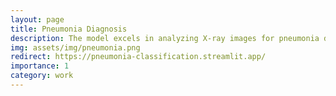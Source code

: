 ```yaml
---
layout: page
title: Pneumonia Diagnosis
description: The model excels in analyzing X-ray images for pneumonia detection, playing a crucial role in guiding accurate diagnoses and treatment strategies for this respiratory condition. Image by [Freepik](https://www.freepik.com/free-vector/set-human-lungs-isolated_38014095.htm#query=lungs&position=5&from_view=search&track=sph)
img: assets/img/pneumonia.png
redirect: https://pneumonia-classification.streamlit.app/
importance: 1
category: work
---
```

